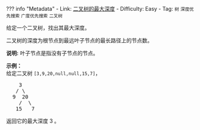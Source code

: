 
??? info "Metadata"
    - Link: [二叉树的最大深度](https://leetcode-cn.com/problems/maximum-depth-of-binary-tree)
    - Difficulty: Easy
    - Tag: `树` `深度优先搜索` `广度优先搜索` `二叉树`

<p>给定一个二叉树，找出其最大深度。</p>

<p>二叉树的深度为根节点到最远叶子节点的最长路径上的节点数。</p>

<p><strong>说明:</strong>&nbsp;叶子节点是指没有子节点的节点。</p>

<p><strong>示例：</strong><br>
给定二叉树 <code>[3,9,20,null,null,15,7]</code>，</p>

<pre>    3
   / \
  9  20
    /  \
   15   7</pre>

<p>返回它的最大深度&nbsp;3 。</p>
